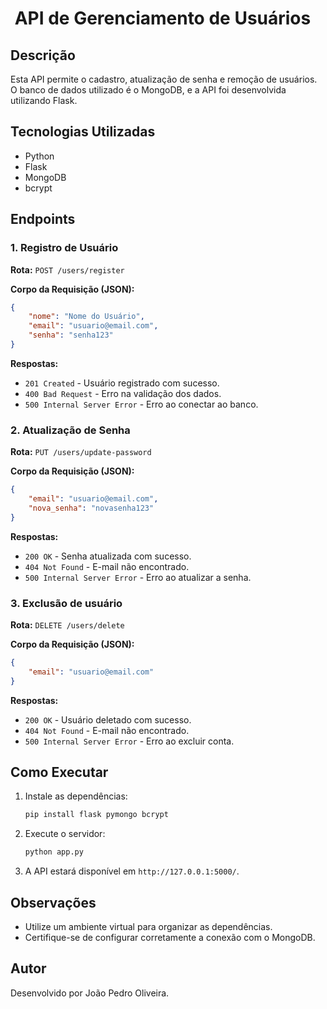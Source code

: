 #  API de Gerenciamento de Usuários

## Descrição

Esta API permite o cadastro, atualização de senha e remoção de usuários. O banco de dados utilizado é o MongoDB, e a API foi desenvolvida utilizando Flask.

## Tecnologias Utilizadas

- Python
- Flask
- MongoDB
- bcrypt

## Endpoints

### 1. Registro de Usuário

**Rota:** `POST /users/register`

**Corpo da Requisição (JSON):**

```json
{
    "nome": "Nome do Usuário",
    "email": "usuario@email.com",
    "senha": "senha123"
}
```

**Respostas:**

- `201 Created` - Usuário registrado com sucesso.
- `400 Bad Request` - Erro na validação dos dados.
- `500 Internal Server Error` - Erro ao conectar ao banco.

### 2. Atualização de Senha

**Rota:** `PUT /users/update-password`

**Corpo da Requisição (JSON):**

```json
{
    "email": "usuario@email.com",
    "nova_senha": "novasenha123"
}
```

**Respostas:**

- `200 OK` - Senha atualizada com sucesso.
- `404 Not Found` - E-mail não encontrado.
- `500 Internal Server Error` - Erro ao atualizar a senha.

### 3. Exclusão de usuário

**Rota:** `DELETE /users/delete`

**Corpo da Requisição (JSON):**

```json
{
    "email": "usuario@email.com"
}
```

**Respostas:**

- `200 OK` - Usuário deletado com sucesso.
- `404 Not Found` - E-mail não encontrado.
- `500 Internal Server Error` - Erro ao excluir conta.

## Como Executar

1. Instale as dependências:
   ```bash
   pip install flask pymongo bcrypt
   ```
2. Execute o servidor:
   ```bash
   python app.py
   ```
3. A API estará disponível em `http://127.0.0.1:5000/`.

## Observações

- Utilize um ambiente virtual para organizar as dependências.
- Certifique-se de configurar corretamente a conexão com o MongoDB.

## Autor

Desenvolvido por João Pedro Oliveira.
